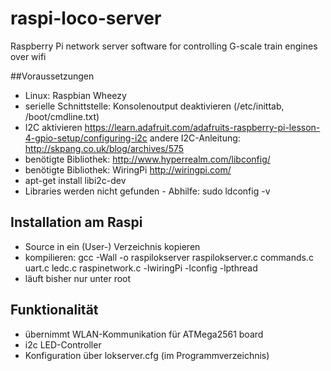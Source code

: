 # raspi-loco-server
Raspberry Pi network server software for controlling G-scale train engines over wifi

##Voraussetzungen
* Linux: Raspbian Wheezy
* serielle Schnittstelle: Konsolenoutput deaktivieren (/etc/inittab, /boot/cmdline.txt)
* I2C aktivieren https://learn.adafruit.com/adafruits-raspberry-pi-lesson-4-gpio-setup/configuring-i2c
    andere I2C-Anleitung: http://skpang.co.uk/blog/archives/575
* benötigte Bibliothek: http://www.hyperrealm.com/libconfig/
* benötigte Bibliothek: WiringPi http://wiringpi.com/
* apt-get install libi2c-dev
* Libraries werden nicht gefunden - Abhilfe: sudo ldconfig -v

## Installation am Raspi
* Source in ein (User-) Verzeichnis kopieren
* kompilieren: gcc -Wall -o raspilokserver raspilokserver.c commands.c uart.c ledc.c raspinetwork.c -lwiringPi -lconfig -lpthread
* läuft bisher nur unter root

## Funktionalität
* übernimmt WLAN-Kommunikation für ATMega2561 board
* i2c LED-Controller
* Konfiguration über lokserver.cfg (im Programmverzeichnis)
